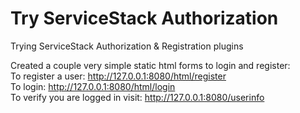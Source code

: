 Try ServiceStack Authorization
==============================

Trying ServiceStack Authorization &amp; Registration plugins

Created a couple very simple static html forms to login and register:  
To register a user: <http://127.0.0.1:8080/html/register>  
To login: <http://127.0.0.1:8080/html/login>  
To verify you are logged in visit: <http://127.0.0.1:8080/userinfo>

